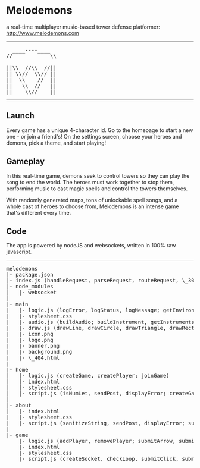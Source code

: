 # Melodemons

a real-time multiplayer music-based tower defense platformer: http://www.melodemons.com

---
<pre>
  ____----____  
//            \\
                
||\\  //\\  //||
|| \\//  \\// ||
||  \\    //  ||
||   \\  //   ||
||    \\//    ||
</pre>
---

## Launch
Every game has a unique 4-character id. Go to the homepage to start a new one - or join a friend's!
On the settings screen, choose your heroes and demons, pick a theme, and start playing!

## Gameplay
In this real-time game, demons seek to control towers so they can play the song to end the world. The heroes must work together to stop them, performing music to cast magic spells and control the towers themselves.

With randomly generated maps, tons of unlockable spell songs, and a whole cast of heroes to choose from, Melodemons is an intense game that's different every time.

## Code
The app is powered by nodeJS and websockets, written in 100% raw javascript. 

---
<pre>
melodemons
|- package.json
|- index.js (handleRequest, parseRequest, routeRequest, \_302, \_403, \_404; handleSocket, parseSocket, routeSocket, \_400)
|- node_modules
|   |- websocket
|
|- main
|   |- logic.js (logError, logStatus, logMessage; getEnvironment, getAsset, getSchema; isNumLet, isBot; renderHTML, sanitizeString, duplicateObject; generateRandom, chooseRandom, sortRandom; determineSession, cleanDatabase)
|   |- stylesheet.css
|   |- audio.js (buildAudio; buildInstrument, getInstruments)
|   |- draw.js (drawLine, drawCircle, drawTriangle, drawRectangle, drawText, drawGradient; drawMap, drawSky, drawBackground, drawForeground; drawAvatar, drawArrow, drawAura, drawPit, drawSections, drawPit, drawTower, drawTowerLetters)
|   |- icon.png
|   |- logo.png
|   |- banner.png
|   |- background.png
|   |- \_404.html
|
|- home
|   |- logic.js (createGame, createPlayer; joinGame)
|   |- index.html
|   |- stylesheet.css
|   |- script.js (isNumLet, sendPost, displayError; createGame, joinGame; drawLoop)
|
|- about
|   |- index.html
|   |- stylesheet.css
|   |- script.js (sanitizeString, sendPost, displayError; submitFeedback; drawLoop)
|
|- game
    |- logic.js (addPlayer, removePlayer; submitArrow, submitNote, submitTeam; changeSelection, launchGame; createHero, createDemon, createTower, createColumn, createStartPosition, createAura, createArrow; triggerMove, triggerNote; getAngle, getScalar, getCells, getAvatar, getTower, getMatch, getWithin, getBeatAgo; updateState, updateVelocity, updatePosition, updateCollisions, updateHealth, updateTower, updateSongs, updateArrows, updateAuras, updateTowerAuras, updateEffects, updateSoundEffects, updateKeys)
    |- index.html
    |- stylesheet.css
    |- script.js (createSocket, checkLoop, submitClick, submitKey, receivePost; drawMessage, drawMenu, drawDPad, drawKeyboard; setInstruments, playMusic, playSoundEffects, playSoundtrack, playAvatarSounds)
</pre>

